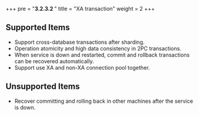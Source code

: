 +++
pre = "<b>3.2.3.2 </b>"
title = "XA transaction"
weight = 2
+++

## Supported Items

* Support cross-database transactions after sharding.
* Operation atomicity and high data consistency in 2PC transactions.
* When service is down and restarted, commit and rollback transactions can be recovered automatically.
* Support use XA and non-XA connection pool together.

## Unsupported Items

* Recover committing and rolling back in other machines after the service is down.
